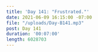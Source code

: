 ```yaml
---
title: 'Day 141: "Frustrated."'
date: 2021-06-09 16:15:00 -07:00
file: "/uploads/Day-B141.mp3"
post: Day 141
duration: '00:07:00'
length: 6028703
---
```


